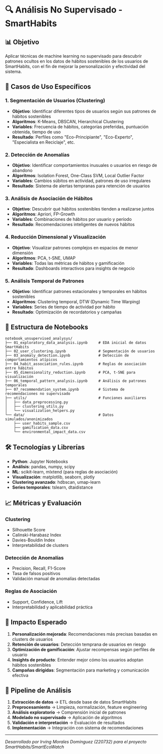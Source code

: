 # 🔍 Análisis No Supervisado - SmartHabits

## 📊 Objetivo
Aplicar técnicas de machine learning no supervisado para descubrir patrones ocultos en los datos de hábitos sostenibles de los usuarios de SmartHabits, con el fin de mejorar la personalización y efectividad del sistema.

## 🎯 Casos de Uso Específicos

### 1. **Segmentación de Usuarios (Clustering)**
- **Objetivo**: Identificar diferentes tipos de usuarios según sus patrones de hábitos sostenibles
- **Algoritmos**: K-Means, DBSCAN, Hierarchical Clustering
- **Variables**: Frecuencia de hábitos, categorías preferidas, puntuación obtenida, tiempo de uso
- **Resultado**: Perfiles como "Eco-Principiante", "Eco-Experto", "Especialista en Reciclaje", etc.

### 2. **Detección de Anomalías**
- **Objetivo**: Identificar comportamientos inusuales o usuarios en riesgo de abandono
- **Algoritmos**: Isolation Forest, One-Class SVM, Local Outlier Factor
- **Variables**: Cambios súbitos en actividad, patrones de uso irregulares
- **Resultado**: Sistema de alertas tempranas para retención de usuarios

### 3. **Análisis de Asociación de Hábitos**
- **Objetivo**: Descubrir qué hábitos sostenibles tienden a realizarse juntos
- **Algoritmos**: Apriori, FP-Growth
- **Variables**: Combinaciones de hábitos por usuario y período
- **Resultado**: Recomendaciones inteligentes de nuevos hábitos

### 4. **Reducción Dimensional y Visualización**
- **Objetivo**: Visualizar patrones complejos en espacios de menor dimensión
- **Algoritmos**: PCA, t-SNE, UMAP
- **Variables**: Todas las métricas de hábitos y gamificación
- **Resultado**: Dashboards interactivos para insights de negocio

### 5. **Análisis Temporal de Patrones**
- **Objetivo**: Identificar patrones estacionales y temporales en hábitos sostenibles
- **Algoritmos**: Clustering temporal, DTW (Dynamic Time Warping)
- **Variables**: Series de tiempo de actividad por hábito
- **Resultado**: Optimización de recordatorios y campañas

## 📁 Estructura de Notebooks

```
notebook_unsupervised_analysys/
├── 01_exploratory_data_analysis.ipynb     # EDA inicial de datos SmartHabits
├── 02_user_clustering.ipynb               # Segmentación de usuarios
├── 03_anomaly_detection.ipynb             # Detección de comportamientos atípicos
├── 04_habit_association_rules.ipynb       # Reglas de asociación entre hábitos
├── 05_dimensionality_reduction.ipynb      # PCA, t-SNE para visualización
├── 06_temporal_pattern_analysis.ipynb     # Análisis de patrones temporales
├── 07_recommendation_system.ipynb         # Sistema de recomendaciones no supervisado
├── utils/                                 # Funciones auxiliares
│   ├── data_preprocessing.py
│   ├── clustering_utils.py
│   └── visualization_helpers.py
└── data/                                  # Datos simulados/anonimizados
    ├── user_habits_sample.csv
    ├── gamification_data.csv
    └── environmental_impact_data.csv
```

## 🛠️ Tecnologías y Librerías

- **Python**: Jupyter Notebooks
- **Análisis**: pandas, numpy, scipy
- **ML**: scikit-learn, mlxtend (para reglas de asociación)
- **Visualización**: matplotlib, seaborn, plotly
- **Clustering avanzado**: hdbscan, umap-learn
- **Series temporales**: tslearn, dtaidistance

## 📈 Métricas y Evaluación

### Clustering
- Silhouette Score
- Calinski-Harabasz Index  
- Davies-Bouldin Index
- Interpretabilidad de clusters

### Detección de Anomalías
- Precision, Recall, F1-Score
- Tasa de falsos positivos
- Validación manual de anomalías detectadas

### Reglas de Asociación
- Support, Confidence, Lift
- Interpretabilidad y aplicabilidad práctica

## 🎯 Impacto Esperado

1. **Personalización mejorada**: Recomendaciones más precisas basadas en clusters de usuarios
2. **Retención de usuarios**: Detección temprana de usuarios en riesgo
3. **Optimización de gamificación**: Ajustar recompensas según perfiles de usuario
4. **Insights de producto**: Entender mejor cómo los usuarios adoptan hábitos sostenibles
5. **Campañas dirigidas**: Segmentación para marketing y comunicación efectiva

## 🔄 Pipeline de Análisis

1. **Extracción de datos** → ETL desde base de datos SmartHabits
2. **Preprocesamiento** → Limpieza, normalización, feature engineering
3. **Análisis exploratorio** → Comprensión inicial de patrones
4. **Modelado no supervisado** → Aplicación de algoritmos
5. **Validación e interpretación** → Evaluación de resultados
6. **Implementación** → Integración con sistema de recomendaciones

---

*Desarrollado por Irving Morales Domínguez (220732) para el proyecto SmartHabits/SmartEcoWatch*
